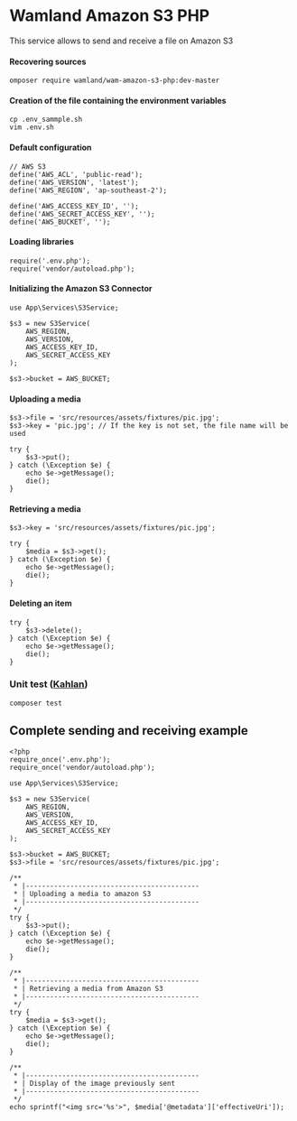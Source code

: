 Wamland Amazon S3 PHP
=====================
This service allows to send and receive a file on Amazon S3


#### Recovering sources
```
omposer require wamland/wam-amazon-s3-php:dev-master
```

#### Creation of the file containing the environment variables 
```
cp .env_sammple.sh
vim .env.sh
```

#### Default configuration
```
// AWS S3
define('AWS_ACL', 'public-read');
define('AWS_VERSION', 'latest');
define('AWS_REGION', 'ap-southeast-2');

define('AWS_ACCESS_KEY_ID', '');
define('AWS_SECRET_ACCESS_KEY', '');
define('AWS_BUCKET', '');
```

#### Loading libraries
```
require('.env.php');
require('vendor/autoload.php');
```

#### Initializing the Amazon S3 Connector
```
use App\Services\S3Service;

$s3 = new S3Service(
    AWS_REGION,
    AWS_VERSION,
    AWS_ACCESS_KEY_ID,
    AWS_SECRET_ACCESS_KEY
);

$s3->bucket = AWS_BUCKET;
```

#### Uploading a media
```
$s3->file = 'src/resources/assets/fixtures/pic.jpg';
$s3->key = 'pic.jpg'; // If the key is not set, the file name will be used

try {
    $s3->put();
} catch (\Exception $e) {
    echo $e->getMessage();
    die();
}
```
#### Retrieving a media
```
$s3->key = 'src/resources/assets/fixtures/pic.jpg';

try {
    $media = $s3->get();
} catch (\Exception $e) {
    echo $e->getMessage();
    die();
}
```

#### Deleting an item
```
try {
    $s3->delete();
} catch (\Exception $e) {
    echo $e->getMessage();
    die();
}
```

### Unit test ([Kahlan](https://kahlan.github.io/))
```
composer test
```

## Complete sending and receiving example
```
<?php
require_once('.env.php');
require_once('vendor/autoload.php');

use App\Services\S3Service;

$s3 = new S3Service(
    AWS_REGION,
    AWS_VERSION,
    AWS_ACCESS_KEY_ID,
    AWS_SECRET_ACCESS_KEY
);

$s3->bucket = AWS_BUCKET;
$s3->file = 'src/resources/assets/fixtures/pic.jpg';

/**
 * |-------------------------------------------
 * | Uploading a media to amazon S3
 * |-------------------------------------------
 */
try {
    $s3->put();
} catch (\Exception $e) {
    echo $e->getMessage();
    die();
}

/**
 * |-------------------------------------------
 * | Retrieving a media from Amazon S3
 * |-------------------------------------------
 */
try {
    $media = $s3->get();
} catch (\Exception $e) {
    echo $e->getMessage();
    die();
}

/**
 * |-------------------------------------------
 * | Display of the image previously sent
 * |-------------------------------------------
 */
echo sprintf("<img src='%s'>", $media['@metadata']['effectiveUri']);
```


